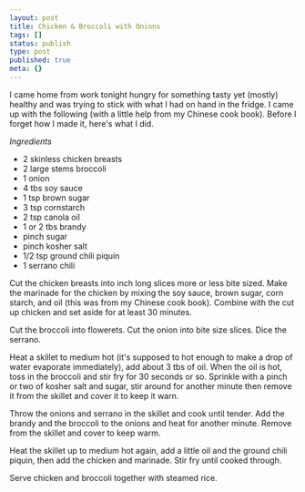 ```yaml
---
layout: post
title: Chicken & Broccoli with Onions
tags: []
status: publish
type: post
published: true
meta: {}
---
```

I came home from work tonight hungry for something tasty yet (mostly) healthy and was trying to stick with what I had on hand in the fridge.  I came up with the following (with a little help from my Chinese cook book).  Before I forget how I made it, here's what I did.

*Ingredients*

* 2 skinless chicken breasts
* 2 large stems broccoli
* 1 onion
* 4 tbs soy sauce
* 1 tsp brown sugar
* 3 tsp cornstarch
* 2 tsp canola oil
* 1 or 2 tbs brandy
* pinch sugar
* pinch kosher salt
* 1/2 tsp ground chili piquin
* 1 serrano chili


Cut the chicken breasts into inch long slices more or less bite sized.  Make the marinade for the chicken by mixing the soy sauce, brown sugar, corn starch, and oil (this was from my Chinese cook book).  Combine with the cut up chicken and set aside for at least 30 minutes.

Cut the broccoli into flowerets.  Cut the onion into bite size slices.  Dice the serrano.

Heat a skillet to medium hot (it's supposed to hot enough to make a drop of water evaporate immediately), add about 3 tbs of oil.  When the oil is hot, toss in the broccoli and stir fry for 30 seconds or so.  Sprinkle with a pinch or two of kosher salt and sugar, stir around for another minute then remove it from the skillet and cover it to keep it warn.

Throw the onions and serrano in the skillet and cook until tender.  Add the brandy and the broccoli to the onions and heat for another minute.  Remove from the skillet and cover to keep warm.

Heat the skillet up to medium hot again, add a little oil and the ground chili piquin, then add the chicken and marinade.  Stir fry until cooked through.

Serve chicken and broccoli together with steamed rice.
